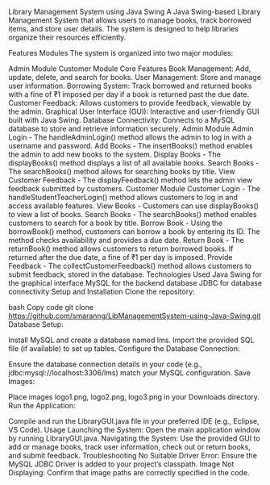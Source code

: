 

Library Management System using Java Swing
A Java Swing-based Library Management System that allows users to manage books, track borrowed items, and store user details. The system is designed to help libraries organize their resources efficiently.

Features
Modules
The system is organized into two major modules:

Admin Module
Customer Module
Core Features
Book Management: Add, update, delete, and search for books.
User Management: Store and manage user information.
Borrowing System: Track borrowed and returned books with a fine of ₹1 imposed per day if a book is returned past the due date.
Customer Feedback: Allows customers to provide feedback, viewable by the admin.
Graphical User Interface (GUI): Interactive and user-friendly GUI built with Java Swing.
Database Connectivity: Connects to a MySQL database to store and retrieve information securely.
Admin Module
Admin Login - The handleAdminLogin() method allows the admin to log in with a username and password.
Add Books - The insertBooks() method enables the admin to add new books to the system.
Display Books - The displayBooks() method displays a list of all available books.
Search Books - The searchBooks() method allows for searching books by title.
View Customer Feedback - The displayFeedback() method lets the admin view feedback submitted by customers.
Customer Module
Customer Login - The handleStudentTeacherLogin() method allows customers to log in and access available features.
View Books - Customers can use displayBooks() to view a list of books.
Search Books - The searchBooks() method enables customers to search for a book by title.
Borrow Book - Using the borrowBook() method, customers can borrow a book by entering its ID. The method checks availability and provides a due date.
Return Book - The returnBook() method allows customers to return borrowed books. If returned after the due date, a fine of ₹1 per day is imposed.
Provide Feedback - The collectCustomerFeedback() method allows customers to submit feedback, stored in the database.
Technologies Used
Java Swing for the graphical interface
MySQL for the backend database
JDBC for database connectivity
Setup and Installation
Clone the repository:

bash
Copy code
git clone https://github.com/smaranng/LibManagementSystem-using-Java-Swing.git
Database Setup:

Install MySQL and create a database named lms.
Import the provided SQL file (if available) to set up tables.
Configure the Database Connection:

Ensure the database connection details in your code (e.g., jdbc:mysql://localhost:3306/lms) match your MySQL configuration.
Save Images:

Place images logo1.png, logo2.png, logo3.png in your Downloads directory.
Run the Application:

Compile and run the LibraryGUI.java file in your preferred IDE (e.g., Eclipse, VS Code).
Usage
Launching the System:
Open the main application window by running LibraryGUI.java.
Navigating the System:
Use the provided GUI to add or manage books, track user information, check out or return books, and submit feedback.
Troubleshooting
No Suitable Driver Error: Ensure the MySQL JDBC Driver is added to your project’s classpath.
Image Not Displaying: Confirm that image paths are correctly specified in the code.